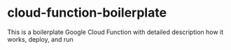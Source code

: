 # cloud-function-boilerplate
This is a boilerplate Google Cloud Function with detailed description how it works, deploy, and run
